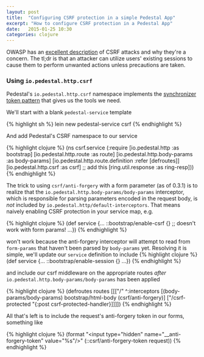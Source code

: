 ```yaml
---
layout: post
title:  "Configuring CSRF protection in a simple Pedestal App"
excerpt: "How to configure CSRF protection in a Pedestal App"
date:   2015-01-25 10:30
categories: clojure
---
```


OWASP has an [excellent description](https://www.owasp.org/index.php/Cross-Site_Request_Forgery_%28CSRF%29) of CSRF attacks and why they're a concern. The tl;dr is that an attacker can utilize users' existing sessions to cause them to perform unwanted actions unless precautions are taken.

### Using `io.pedestal.http.csrf`

Pedestal's `io.pedestal.http.csrf` namespace implements the [synchronizer token pattern](https://www.owasp.org/index.php/Cross-Site_Request_Forgery_(CSRF)_Prevention_Cheat_Sheet#General_Recommendation:_Synchronizer_Token_Pattern) that gives us the tools we need.

We'll start with a blank `pedestal-service` template

{% highlight sh %}
lein new pedestal-service csrf
{% endhighlight %}

And add Pedestal's CSRF namespace to our service

{% highlight clojure %}
(ns csrf.service
  (:require [io.pedestal.http :as bootstrap]
            [io.pedestal.http.route :as route]
            [io.pedestal.http.body-params :as body-params]
            [io.pedestal.http.route.definition :refer [defroutes]]
            [io.pedestal.http.csrf :as csrf] ;; add this
            [ring.util.response :as ring-resp]))
{% endhighlight %}

The trick to using `csrf/anti-forgery` with a form parameter (as of 0.3.1) is to realize that the `io.pedestal.http.body-params/body-params` interceptor, which is responsible for parsing parameters encoded in the request body, is *not* included by `io.pedestal.http/default-interceptors`. That means naively enabling CSRF protection in your service map, e.g.

{% highlight clojure %}
(def service {... 
              ::bootstrap/enable-csrf {} ;; doesn't work with form params!
              ...})
{% endhighlight %}

won't work because the anti-forgery interceptor will attempt to read from `form-params` that haven't been parsed by `body-params` yet. Resolving it is simple, we'll update our `service` definition to include
{% highlight clojure %}
(def service {...
              ::bootstrap/enable-session {} 
              ...})
{% endhighlight %}

and include our csrf middleware on the appropriate routes _after_ `io.pedestal.http.body-params/body-params` has been applied

{% highlight clojure %}
(defroutes routes
  [[["/"
     ^:interceptors [(body-params/body-params)
                     bootstrap/html-body
                     (csrf/anti-forgery)]
     ["/csrf-protected "{:post csrf-protected-handler}]]]])
{% endhighlight %}

All that's left is to include the request's anti-forgery token in our forms, something like

{% highlight clojure %}
(format "<input type=\"hidden\" name=\"__anti-forgery-token\" value=\"%s\"/>"
  (::csrf/anti-forgery-token request))
{% endhighlight %}
